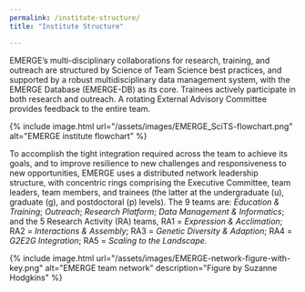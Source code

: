 ```yaml
---
permalink: /institute-structure/
title: "Institute Structure"

---
```


EMERGE’s multi-disciplinary collaborations for research, training, and outreach are structured by Science of Team Science best practices, and supported by a robust multidisciplinary data management system, with the EMERGE Database (EMERGE-DB) as its core. Trainees actively participate in both research and outreach. A rotating External Advisory Committee provides feedback to the entire team.

{% include image.html url="/assets/images/EMERGE_SciTS-flowchart.png" alt="EMERGE institute flowchart" %}

To accomplish the tight integration required across the team to achieve its goals, and to improve resilience to new challenges and responsiveness to new opportunities, EMERGE uses a distributed network leadership structure, with concentric rings comprising the Executive Committee, team leaders, team members, and trainees (the latter at the undergraduate (u), graduate (g), and postdoctoral (p) levels). The 9 teams are: *Education & Training*; *Outreach*; *Research Platform*; *Data Management & Informatics*; and the 5 Research Activity (RA) teams, RA1 = *Expression & Acclimation*; RA2 = *Interactions & Assembly*; RA3 = *Genetic Diversity & Adaption*; RA4 = *G2E2G Integration*; RA5 = *Scaling to the Landscape*.

{% include image.html url="/assets/images/EMERGE-network-figure-with-key.png" alt="EMERGE team network" description="Figure by Suzanne Hodgkins" %}